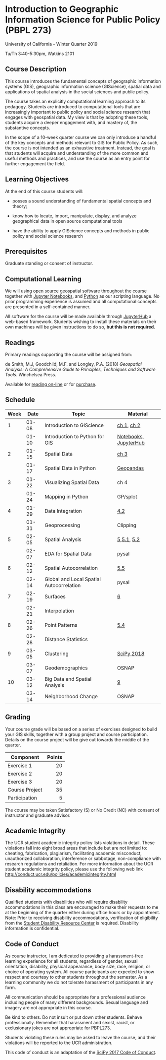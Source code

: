 # Introduction to Geographic Information Science for Public Policy (PBPL 273)  
University of California - Winter Quarter 2019

Tu/Th 3:40-5:30pm, Watkins 2101 

## Course Description

This course introduces the fundamental concepts of geographic
information systems (GIS), geographic information science (GIScience),
spatial data and applications of spatial analysis in the social sciences and public policy.


The course takes an explicitly computational learning approach to its pedagogy.
Students are introduced to computational tools that are increasingly important
to public policy and social science research that engages with geospatial data.
My view is that by adopting these tools, students acquire a deeper engagement
with, and mastery of, the substantive concepts.

In the scope of a 10-week quarter course we can only introduce a handful of the
key concepts and methods relevant to GIS for Public Policy. As such, the
course is not intended as an exhaustive treatment. Instead, the goal is that
students will acquire and understanding of the more common and useful methods
and practices, and use the course as an entry point for further engagement the
field.

## Learning Objectives

At the end of this course students will:


-   posses a sound understanding of fundamental spatial concepts and theory;

-   know how to locate, import, manipulate, display, and analyze
    geographical data in open source computational tools

-   have the ability to apply GIScience concepts and methods in public policy and
    social science research

## Prerequisites

Graduate standing or consent of instructor.

## Computational Learning

We will using [open source](https://en.wikipedia.org/wiki/Open-source_software) geospatial software throughout the course together with [Jupyter Notebooks](https://jupyter.org), and [Python](https://python.org) as our scripting language. No prior programming experience is assumed and all computational concepts are presented in a self-contained manner.

All software for the course will be made available through [JupyterHub](https://jupyter.org/) a web-based framework. Students wishing to install these materials on their own machines will be given instructions to do so, **but this is not required**.

## Readings

Primary readings supporting the course will be assigned from:

de Smith, M.J, Goodchild, M.F. and Longley, P.A. (2018) _Geospatial Analysis: A Comprehensive Guide to Principles, Techniques and Software Tools_. Winchelsea Press.

Available for [reading on-line](http://www.spatialanalysisonline.com/HTML/index.html) or for [purchase](https://www.amazon.com/Geospatial-Analysis-Comprehensive-Michael-Smith/dp/1912556030).


## Schedule


| Week |  Date | Topic                                    | Material                                |
|------|-------|------------------------------------------|-----------------------------------------|
|    1 | 01-08 | Introduction to GIScience                | [ch 1][ch 1], [ch 2][ch 2]              |
|      | 01-10 | Introduction to Python for GIS           | [Notebooks][0110a], [JupyterHub][0110b] |
|    2 | 01-15 | Spatial Data                             | [ch 3][ch 3]                            |
|      | 01-17 | Spatial Data in Python                   | [Geopandas][gp]                          |
|    3 | 01-22 | Visualizing Spatial Data                 | ch 4                                    |
|      | 01-24 | Mapping in Python                        | GP/splot                                |
|    4 | 01-29 | Data Integration                         | [4.2][4.2]                              |
|      | 01-31 | Geoprocessing                            | Clipping                                |
|    5 | 02-05 | Spatial Analysis                         | [5][5],[5.1][5.1], [5.2][5.2]           |
|      | 02-07 | EDA for Spatial Data                     | pysal                                   |
|    6 | 02-12 | Spatial Autocorrelation                  | [5.5][5.5]                              |
|      | 02-14 | Global and Local Spatial Autocorrelation | pysal                                   |
|    7 | 02-19 | Surfaces                                 | [6][6]                                  |
|      | 02-21 | Interpolation                            |                                         |
|    8 | 02-26 | Point Patterns                           | [5.4][5.4]                              |
|      | 02-28 | Distance Statistics                      |                                         |
|    9 | 03-05 | Clustering                               | [SciPy 2018][SciPy 2018]                |
|      | 03-07 | Geodemographics                          | OSNAP                                   |
|   10 | 03-12 | Big Data and Spatial Analysis            | [9][9]                                  |
|      | 03-14 | Neighborhood Change                      | OSNAP                                   |

## Grading

Your course grade will be based on a series of exercises designed to build your GIS skills, together with a group project and course participation.
Details on the course project will be give out towards the middle of the quarter.

| Component      | Points |
|----------------|-------:|
| Exercise 1     |     20 |
| Exercise 2     |     20 |
| Exercise 3     |     20 |
| Course Project |     35 |
| Participation  |      5 |

The course may be taken Satisfactory (S) or No Credit (NC) with consent
of instructor and graduate advisor.



## Academic Integrity

The UCR student academic integrity policy lists violations in detail.
These violations fall into eight broad areas that include but are not
limited to: cheating, fabrication, plagiarism, facilitating academic
misconduct, unauthorized collaboration, interference or sabbotage,
non-compliance with research regulations and retaliation. For more
information about the UCR student academic integrity policy, please use
the following web link
<http://conduct.ucr.edu/policies/academicintegrity.html>

## Disability accommodations

Qualified students with disabilities who will require disability
accommodations in this class are encouraged to make their requests to me
at the beginning of the quarter either during office hours or by
appointment. Note: Prior to receiving disability accommodations,
verification of eligibility from the [Student Disability Resource
Center](http://sdrc.ucr.edu/) is required. Disability information is
confidential.

## Code of Conduct

As course instructor, I am dedicated to providing a harassment-free
learning experience for all students, regardless of gender, sexual
orientation, disability, physical appearance, body size, race, religion,
or choice of operating system. All course participants are expected to
show respect and courtesy to other students throughout the semester. As
a learning community we do not tolerate harassment of participants in
any form.

All communication should be appropriate for a professional audience
including people of many different backgrounds. Sexual language and
imagery are not appropriate in this course.

Be kind to others. Do not insult or put down other students. Behave
professionally. Remember that harassment and sexist, racist, or
exclusionary jokes are not appropriate for PBPL273.

Students violating these rules may be asked to leave the course, and
their violations will be reported to the UCR administration.

This code of conduct is an adaptation of the [SciPy 2017 Code of
Conduct](https://scipy2017.scipy.org/ehome/220975/493434/).


[ch 1]: http://www.spatialanalysisonline.com/HTML/introduction_and_terminology.htm 
[ch 2]: http://www.spatialanalysisonline.com/HTML/conceptual_frameworks_for_spat.htm
[ch 3]: http://www.spatialanalysisonline.com/HTML/methodological_context.htm
[4.2]: http://www.spatialanalysisonline.com/HTML/geometric_and_related_operatio.htm 
[5]: http://www.spatialanalysisonline.com/HTML/building_blocks_of_spatial_ana.htm
[5.1]: http://www.spatialanalysisonline.com/HTML/statistical_methods_and_spatia.htm 
[5.2]:  http://www.spatialanalysisonline.com/HTML/exploratory_spatial_data_analy.htm
[5.4]: http://www.spatialanalysisonline.com/HTML/point_sets_and_distance_statis.htm
[5.5]:  http://www.spatialanalysisonline.com/HTML/spatial_autocorrelation.htm
[6]: http://www.spatialanalysisonline.com/HTML/surface_and_field_analysis.htm
[7]: http://www.spatialanalysisonline.com/HTML/network_and_location_analysis.htm
[SciPy 2018]: http://conference.scipy.org/proceedings/scipy2018/serge_rey.html
[9]: http://www.spatialanalysisonline.com/HTML/afterword.htm

[JupyterHub]: https://geodatascience.net/hub/user-redirect/git-pull?repo=https%3A%2F%2Fgithub.com%2Fsjsrey%2Fpbpl273w19&app=notebook 
[0110a]: https://geodatascience.net/hub/user-redirect/git-pull?repo=https%3A%2F%2Fgithub.com%2Fsjsrey%2Fpbpl273w19&branch=master&subPath=notebooks%2F0110%2FA0_notebook_intro.ipynb&app=notebook
[0110b]: https://geodatascience.net/hub/user-redirect/git-pull?repo=https%3A%2F%2Fgithub.com%2Fsjsrey%2Fpbpl273w19&branch=master&subPath=notebooks%2F0110&app=notebook
[gp]: https://geodatascience.net/hub/user-redirect/git-pull?repo=https%3A%2F%2Fgithub.com%2Fsjsrey%2Fpbpl273w19&branch=master&subPath=notebooks%2F0117&app=notebook
